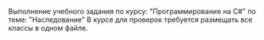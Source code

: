 Выполнение учебного задания по курсу: "Программирование на С#" по теме: "Наследование"
В курсе для проверок требуется размещать все классы в одном файле.
